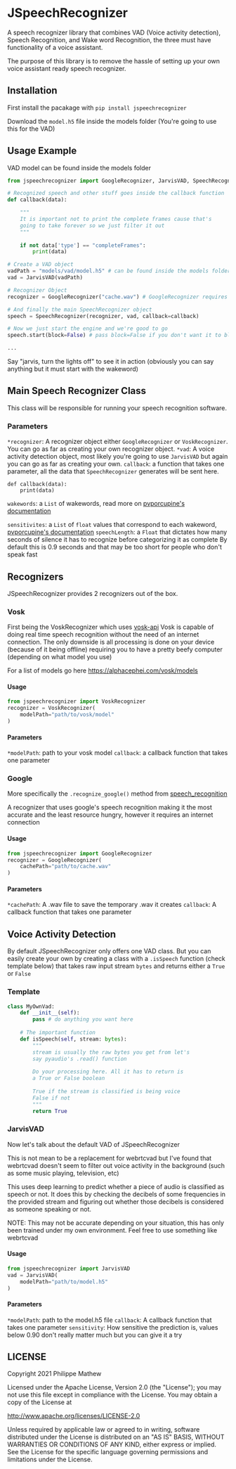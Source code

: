 
# JSpeechRecognizer 
A speech recognizer library that combines VAD (Voice activity detection), Speech Recognition, and Wake word Recognition, the three must have functionality of a voice assistant.

The purpose of this library is to remove the hassle of setting up your own voice assistant ready speech recognizer.

## Installation
First install the pacakage with `pip install jspeechrecognizer`

Download the `model.h5` file inside the models folder (You're going to use this for the VAD)

## Usage Example
VAD model can be found inside the models folder

```py
from jspeechrecognizer import GoogleRecognizer, JarvisVAD, SpeechRecognizer

# Recognized speech and other stuff goes inside the callback function
def callback(data):

	"""
	It is important not to print the complete frames cause that's 
	going to take forever so we just filter it out
	"""
	
	if not data['type'] == "completeFrames":
		print(data)

# Create a VAD object
vadPath = "models/vad/model.h5" # can be found inside the models folder
vad = JarvisVAD(vadPath)

# Recognizer Object
recognizer = GoogleRecognizer("cache.wav") # GoogleRecognizer requires a temporary caching .wav file

# And finally the main SpeechRecognizer object
speech = SpeechRecognizer(recognizer, vad, callback=callback)

# Now we just start the engine and we're good to go
speech.start(block=False) # pass block=False if you don't want it to block

...
```
Say "jarvis, turn the lights off" to see it in action (obviously you can say anything but it must start with the wakeword)

## Main Speech Recognizer Class
This class will be responsible for running your speech recognition software.

### Parameters
`*recognizer`: A recognizer object either `GoogleRecognizer` or `VoskRecognizer`. 
			You can go as far as creating your own recognizer object.
`*vad`: A voice activity detection object, most likely you're going to use `JarvisVAD`
		but again you can go as far as creating your own.
`callback`: a function that takes one parameter, all the data that `SpeechRecognizer` generates will be sent here.
```
def callback(data):
	print(data)
```

`wakewords`: a `List` of wakewords, read more on [pvporcupine's documentation](https://pypi.org/project/pvporcupine/)

`sensitivites`: a `List` of `float` values that correspond to each wakeword, [pvporcupine's documentation](https://pypi.org/project/pvporcupine/)
`speechLength`: a `Float` that dictates how many seconds of silence it has to recognize before categorizing it as complete
			By default this is 0.9 seconds and that may be too short for people who don't speak fast

## Recognizers
JSpeechRecognizer provides 2 recognizers out of the box.

### Vosk
First being the VoskRecognizer which uses [vosk-api](https://github.com/alphacep/vosk-api)
Vosk is capable of doing real time speech recognition without the need of an internet connection.
The only downside is all processing is done on your device (because of it being offline) requiring you to have a pretty beefy computer (depending on what model you use)

For a list of models go here https://alphacephei.com/vosk/models

#### Usage
```py
from jspeechrecognizer import VoskRecognizer
recognizer = VoskRecognizer(
	modelPath="path/to/vosk/model"
)

```
#### Parameters
`*modelPath`: path to your vosk model
`callback`: a callback function that takes one parameter

### Google
More specifically the `.recognize_google()` method from [speech_recognition](https://github.com/Uberi/speech_recognition)

A recognizer that uses google's speech recognition making it the most accurate and the least resource hungry, however it requires an internet connection

#### Usage
```py
from jspeechrecognizer import GoogleRecognizer
recognizer = GoogleRecognizer(
	cachePath="path/to/cache.wav"
)
```

#### Parameters
`*cachePath`: A .wav file to save the temporary .wav it creates
`callback`: A callback function that takes one parameter

## Voice Activity Detection
By default JSpeechRecognizer only offers one VAD class. But you can easily create your own by creating a class with a `.isSpeech` function  (check template below) that takes raw input stream `bytes` and returns either a `True` or `False`

### Template 
```py
class MyOwnVad:
	def __init__(self):
		pass # do anything you want here
	
	# The important function
	def isSpeech(self, stream: bytes):
		"""
		stream is usually the raw bytes you get from let's 
		say pyaudio's .read() function
		
		Do your processing here. All it has to return is
		a True or False boolean
		
		True if the stream is classified is being voice
		False if not
		"""
		return True
```

### JarvisVAD
Now let's talk about the default VAD of JSpeechRecognizer

This is not mean to be a replacement for webrtcvad but I've found that webrtcvad doesn't seem to filter out voice activity in the background (such as some music playing, television, etc)

This uses deep learning to predict whether a piece of audio is classified as speech or not.
It does this by checking the decibels of some frequencies in the provided stream and figuring out whether those decibels is considered as someone speaking or not.

NOTE: This may not be accurate depending on your situation, this has only been trained under my own environment. Feel free to use something like webrtcvad

#### Usage
```py
from jspeechrecognizer import JarvisVAD
vad = JarvisVAD(
	modelPath="path/to/model.h5"
)

```

#### Parameters
`*modelPath`: path to the model.h5 file
`callback`: A callback function that takes one parameter
`sensitivity`: How sensitive the prediction is, values below 0.90 don't really matter much but you can give it a try


## LICENSE
   Copyright 2021 Philippe Mathew

   Licensed under the Apache License, Version 2.0 (the "License");
   you may not use this file except in compliance with the License.
   You may obtain a copy of the License at

  http://www.apache.org/licenses/LICENSE-2.0

   Unless required by applicable law or agreed to in writing, software
   distributed under the License is distributed on an "AS IS" BASIS,
   WITHOUT WARRANTIES OR CONDITIONS OF ANY KIND, either express or implied.
   See the License for the specific language governing permissions and
   limitations under the License.

